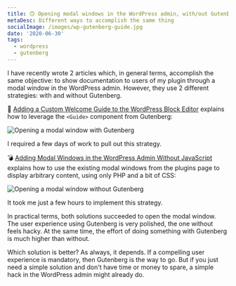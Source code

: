 ```yaml
---
title: 🙃 Opening modal windows in the WordPress admin, with/out Gutenberg
metaDesc: Different ways to accomplish the same thing
socialImage: /images/wp-gutenberg-guide.jpg
date: '2020-06-30'
tags:
  - wordpress
  - gutenberg
---
```


I have recently wrote 2 articles which, in general terms, accomplish the same objective: to show documentation to users of my plugin through a modal window in the WordPress admin. However, they use 2 different strategies: with and without Gutenberg.

🎩 [Adding a Custom Welcome Guide to the WordPress Block Editor](https://css-tricks.com/adding-a-custom-welcome-guide-to-the-wordpress-block-editor/) explains how to leverage the `<Guide>` component from Gutenberg:

![Opening a modal window with Gutenberg](/images/wp-welcome-guide-with-gutenberg.gif "Opening a modal window with Gutenberg")

I required a few days of work to pull out this strategy.

💣 [Adding Modal Windows in the WordPress Admin Without JavaScript](https://www.designbombs.com/adding-modal-windows-in-the-wordpress-admin/) explains how to use the existing modal windows from the plugins page to display arbitrary content, using only PHP and a bit of CSS:

![Opening a modal window without Gutenberg](/images/wp-modal-window-without-gutenberg.gif "Opening a modal window without Gutenberg")

It took me just a few hours to implement this strategy.

In practical terms, both solutions succeeded to open the modal window. The user experience using Gutenberg is very polished, the one without feels hacky. At the same time, the effort of doing something with Gutenberg is much higher than without.

Which solution is better? As always, it depends. If a compelling user experience is mandatory, then Gutenberg is the way to go. But if you just need a simple solution and don't have time or money to spare, a simple hack in the WordPress admin might already do.
